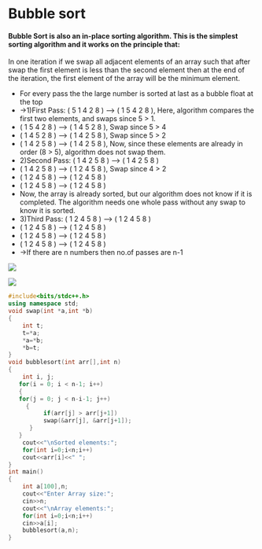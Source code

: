 # Bubble sort
#### Bubble Sort is also an in-place sorting algorithm. This is the simplest sorting algorithm and it works on the principle that:
In one iteration if we swap all adjacent elements of an array such that after swap the first element is less than the second element then at the end of the iteration, 
the first element of the array will be the minimum element.
* For every pass the the large number is sorted at last as a bubble float at the top
* ->1)First Pass: ( 5 1 4 2 8 ) --> ( 1 5 4 2 8 ), Here, algorithm compares the first two elements, and swaps since 5 > 1.
* ( 1 5 4 2 8 ) -->  ( 1 4 5 2 8 ), Swap since 5 > 4
* ( 1 4 5 2 8 ) -->  ( 1 4 2 5 8 ), Swap since 5 > 2
* ( 1 4 2 5 8 ) --> ( 1 4 2 5 8 ), Now, since these elements are already in order (8 > 5), algorithm does not swap them.
* 2)Second Pass: ( 1 4 2 5 8 ) --> ( 1 4 2 5 8 )
* ( 1 4 2 5 8 ) --> ( 1 2 4 5 8 ), Swap since 4 > 2
* ( 1 2 4 5 8 ) --> ( 1 2 4 5 8 )
* ( 1 2 4 5 8 ) -->  ( 1 2 4 5 8 )
* Now, the array is already sorted, but our algorithm does not know if it is completed. The algorithm needs one whole pass without any swap to know it is sorted.
* 3)Third Pass: ( 1 2 4 5 8 ) --> ( 1 2 4 5 8 )
* ( 1 2 4 5 8 ) --> ( 1 2 4 5 8 )
* ( 1 2 4 5 8 ) --> ( 1 2 4 5 8 )
* ( 1 2 4 5 8 ) --> ( 1 2 4 5 8 )
* ->If there are n numbers then no.of passes are n-1


![](https://prepinsta.com/wp-content/uploads/2020/06/Bubble-Sort-In-C-Final.webp)


![](https://res.cloudinary.com/practicaldev/image/fetch/s--C0CI1OCj--/c_limit%2Cf_auto%2Cfl_progressive%2Cq_66%2Cw_880/https://dev-to-uploads.s3.amazonaws.com/i/ubhywp9xh8zk6on4caql.gif)


```c++
#include<bits/stdc++.h>
using namespace std;
void swap(int *a,int *b)
{
    int t;
    t=*a;
    *a=*b;
    *b=t;
}
void bubblesort(int arr[],int n)
{
    int i, j; 
   for(i = 0; i < n-1; i++) 
   {
   for(j = 0; j < n-i-1; j++)  
     {
          if(arr[j] > arr[j+1]) 
          swap(&arr[j], &arr[j+1]); 
      }
   }
    cout<<"\nSorted elements:";
    for(int i=0;i<n;i++)
    cout<<arr[i]<<" ";
}
int main()
{
	int a[100],n;
    cout<<"Enter Array size:";
    cin>>n;
    cout<<"\nArray elements:";
    for(int i=0;i<n;i++)
    cin>>a[i];
    bubblesort(a,n);
}
```

